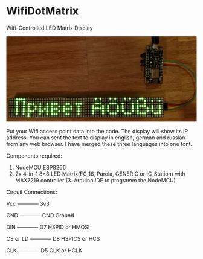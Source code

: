 # WifiDotMatrix
 
Wifi-Controlled LED Matrix Display

![](https://github.com/AlexeyMal/WifiDotMatrix/blob/main/IMG_20210123_195425.jpg?raw=true)

Put your Wifi access point data into the code.
The display will show its IP address. 
You can sent the text to display in english, german and russian from any web browser.
I have merged these three languages into one font.

Components required:
1. NodeMCU ESP8266
2. 2x 4-in-1 8×8 LED Matrix(FC_16, Parola, GENERIC or IC_Station) with MAX7219 controller
(3. Arduino IDE to programm the NodeMCU)

Circuit Connections:

Vcc ———— 3v3

GND ———— GND Ground

DIN ———— D7 HSPID or HMOSI

CS or LD ———— D8 HSPICS or HCS

CLK ———— D5 CLK or HCLK
